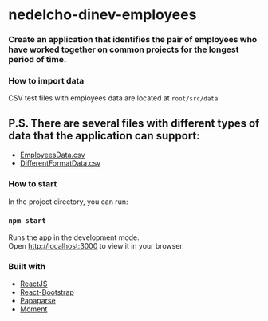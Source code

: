 
# nedelcho-dinev-employees

### Create an application that identifies the pair of employees who have worked together on common projects for the longest period of time.

### How to import data

CSV test files with employees data are located at `root/src/data`

## P.S. There are several files with different types of data that the application can support:
- [EmployeesData.csv](https://github.com/NedDinev/nedelcho-dinev-employees/blob/main/src/data/EmployeesData.csv)
- [DifferentFormatData.csv](https://github.com/NedDinev/nedelcho-dinev-employees/blob/main/src/data/DifferentFormatData.csv)

### How to start

In the project directory, you can run:

### `npm start`

Runs the app in the development mode.\
Open [http://localhost:3000](http://localhost:3000) to view it in your browser.


### Built with

- [ReactJS](https://www.npmjs.com/package/react)
- [React-Bootstrap](https://www.npmjs.com/package/react-bootstrap)
- [Papaparse](https://www.npmjs.com/package/papaparse)
- [Moment](https://www.npmjs.com/package/moment)
